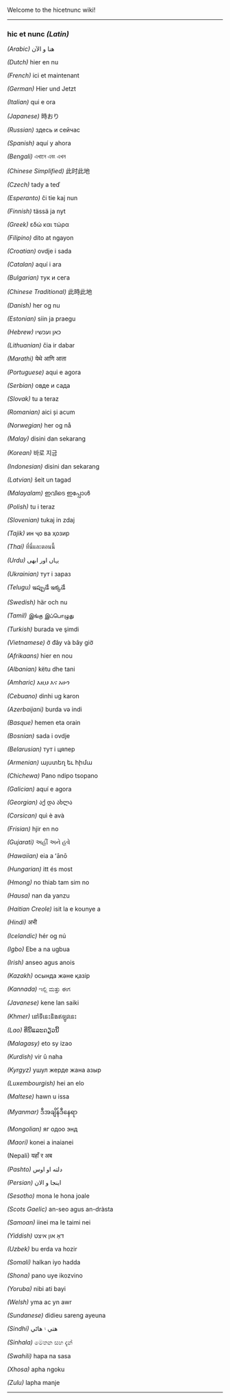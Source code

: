 Welcome to the hicetnunc wiki!
***
### **hic et nunc** _(Latin)_

_(Arabic)_ هنا و الآن

_(Dutch)_
hier en nu

_(French)_ ici et maintenant

_(German)_ Hier und Jetzt

_(Italian)_
qui e ora

_(Japanese)_
時おり

_(Russian)_
здесь и сейчас

_(Spanish)_
aquí y ahora

_(Bengali)_
এখানে এবং এখন

_(Chinese Simplified)_
此时此地

_(Czech)_
tady a teď

_(Esperanto)_
ĉi tie kaj nun

_(Finnish)_
tässä ja nyt

_(Greek)_
εδώ και τώρα

_(Filipino)_
dito at ngayon

_(Croatian)_
ovdje i sada

_(Catalan)_
aquí i ara

_(Bulgarian)_
тук и сега

_(Chinese Traditional)_
此時此地

_(Danish)_
her og nu

_(Estonian)_
siin ja praegu

_(Hebrew)_
כאן ועכשיו

_(Lithuanian)_
čia ir dabar

_(Marathi)_
येथे आणि आता

_(Portuguese)_
aqui e agora

_(Serbian)_
овде и сада

_(Slovak)_
tu a teraz

_(Romanian)_
aici și acum

_(Norwegian)_
her og nå

_(Malay)_
disini dan sekarang

_(Korean)_
바로 지금

_(Indonesian)_
disini dan sekarang

_(Latvian)_
šeit un tagad

_(Malayalam)_
ഇവിടെ ഇപ്പോൾ

_(Polish)_
tu i teraz

_(Slovenian)_
tukaj in zdaj

_(Tajik)_
ин ҷо ва ҳозир

_(Thai)_
ที่นี่และตอนนี้

_(Urdu)_
یہاں اور ابھی

_(Ukrainian)_
тут і зараз

_(Telugu)_
ఇప్పుడే ఇక్కడే

_(Swedish)_
här och nu

_(Tamil)_
இங்கு இப்பொழுது

_(Turkish)_
burada ve şimdi

_(Vietnamese)_
ở đây và bây giờ

_(Afrikaans)_
hier en nou

_(Albanian)_
këtu dhe tani

_(Amharic)_
እዚህ እና አሁን

_(Cebuano)_
dinhi ug karon

_(Azerbaijani)_
burda və indi

_(Basque)_
hemen eta orain

_(Bosnian)_
sada i ovdje

_(Belarusian)_
тут і цяпер

_(Armenian)_
այստեղ եւ հիմա

_(Chichewa)_
Pano ndipo tsopano

_(Galician)_
aquí e agora

_(Georgian)_
აქ და ახლა

_(Corsican)_
quì è avà

_(Frisian)_
hjir en no

_(Gujarati)_
અહીં અને હવે

_(Hawaiian)_
eia a ʻānō

_(Hungarian)_
itt és most

_(Hmong)_
no thiab tam sim no

_(Hausa)_
nan da yanzu

_(Haitian Creole)_
isit la e kounye a

_(Hindi)_
अभी

_(Icelandic)_
hér og nú

_(Igbo)_
Ebe a na ugbua

_(Irish)_
anseo agus anois

_(Kazakh)_
осында және қазір

_(Kannada)_
ಇಲ್ಲಿ ಮತ್ತು ಈಗ

_(Javanese)_
kene lan saiki

_(Khmer)_
នៅ​ទីនេះ​និង​ឥឡូវនេះ

_(Lao)_
ທີ່ນີ້ແລະດຽວນີ້

_(Malagasy)_
eto sy izao

_(Kurdish)_
vir û naha

_(Kyrgyz)_
ушул жерде жана азыр

_(Luxembourgish)_
hei an elo

_(Maltese)_
hawn u issa

_(Myanmar)_
ဒီအချိန်ဒီနေရာ

_(Mongolian)_
яг одоо энд

_(Maori)_
konei a inaianei

(Nepali)
यहाँ र अब

_(Pashto)_
دلته او اوس

_(Persian)_
اینجا و الان

_(Sesotho)_
mona le hona joale

_(Scots Gaelic)_
an-seo agus an-dràsta

_(Samoan)_
iinei ma le taimi nei

_(Yiddish)_
דאָ און איצט

_(Uzbek)_
bu erda va hozir

_(Somali)_
halkan iyo hadda

_(Shona)_
pano uye ikozvino

_(Yoruba)_
nibi ati bayi

_(Welsh)_
yma ac yn awr

_(Sundanese)_
didieu sareng ayeuna

_(Sindhi)_
هتي ۽ هاڻي

_(Sinhala)_
මෙතන සහ දැන්

_(Swahili)_
hapa na sasa

_(Xhosa)_
apha ngoku

_(Zulu)_
lapha manje

***
